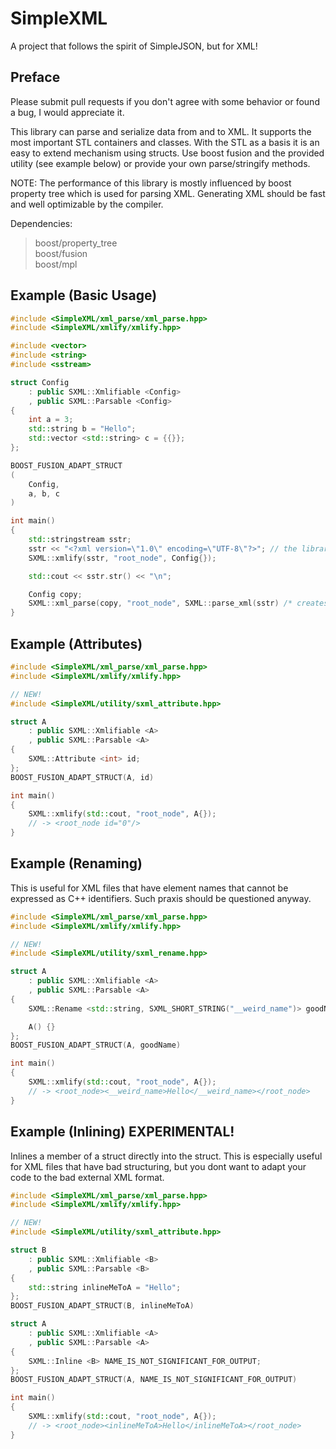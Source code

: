 # SimpleXML
A project that follows the spirit of SimpleJSON, but for XML!

## Preface
Please submit pull requests if you don't agree with some behavior or found a bug, I would appreciate it.

This library can parse and serialize data from and to XML. It supports the most important STL containers and classes.
With the STL as a basis it is an easy to extend mechanism using structs. Use boost fusion and the provided utility
(see example below) or provide your own parse/stringify methods.

NOTE: The performance of this library is mostly influenced by boost property tree which is used for parsing XML.
Generating XML should be fast and well optimizable by the compiler.

Dependencies:
> boost/property_tree <br>
> boost/fusion <br>
> boost/mpl <br>

## Example (Basic Usage)
```C++
#include <SimpleXML/xml_parse/xml_parse.hpp>
#include <SimpleXML/xmlify/xmlify.hpp>

#include <vector>
#include <string>
#include <sstream>

struct Config
	: public SXML::Xmlifiable <Config>
	, public SXML::Parsable <Config>
{
	int a = 3;
	std::string b = "Hello";
	std::vector <std::string> c = {{}};
};

BOOST_FUSION_ADAPT_STRUCT
(
    Config,
    a, b, c
)

int main()
{
    std::stringstream sstr;
    sstr << "<?xml version=\"1.0\" encoding=\"UTF-8\"?>"; // the library does not do this automatically, by choice.
    SXML::xmlify(sstr, "root_node", Config{});

    std::cout << sstr.str() << "\n";

    Config copy;
    SXML::xml_parse(copy, "root_node", SXML::parse_xml(sstr) /* creates boost property tree */);
}

```

## Example (Attributes)
```C++
#include <SimpleXML/xml_parse/xml_parse.hpp>
#include <SimpleXML/xmlify/xmlify.hpp>

// NEW!
#include <SimpleXML/utility/sxml_attribute.hpp>

struct A
	: public SXML::Xmlifiable <A>
	, public SXML::Parsable <A>
{
    SXML::Attribute <int> id;
};
BOOST_FUSION_ADAPT_STRUCT(A, id)

int main()
{
    SXML::xmlify(std::cout, "root_node", A{});
    // -> <root_node id="0"/>
}
``` 

## Example (Renaming)
This is useful for XML files that have element names that cannot be expressed as C++ identifiers.
Such praxis should be questioned anyway.
```C++
#include <SimpleXML/xml_parse/xml_parse.hpp>
#include <SimpleXML/xmlify/xmlify.hpp>

// NEW!
#include <SimpleXML/utility/sxml_rename.hpp>

struct A
	: public SXML::Xmlifiable <A>
	, public SXML::Parsable <A>
{
    SXML::Rename <std::string, SXML_SHORT_STRING("__weird_name")> goodName{"Hello"};

    A() {}
};
BOOST_FUSION_ADAPT_STRUCT(A, goodName)

int main()
{
    SXML::xmlify(std::cout, "root_node", A{});
    // -> <root_node><__weird_name>Hello</__weird_name></root_node>
}

```

## Example (Inlining) EXPERIMENTAL!
Inlines a member of a struct directly into the struct.
This is especially useful for XML files that have bad structuring, but you dont want to adapt your code to the bad external XML format.
```C++
#include <SimpleXML/xml_parse/xml_parse.hpp>
#include <SimpleXML/xmlify/xmlify.hpp>

// NEW!
#include <SimpleXML/utility/sxml_attribute.hpp>

struct B
	: public SXML::Xmlifiable <B>
	, public SXML::Parsable <B>
{
    std::string inlineMeToA = "Hello";
};
BOOST_FUSION_ADAPT_STRUCT(B, inlineMeToA)

struct A
	: public SXML::Xmlifiable <A>
	, public SXML::Parsable <A>
{
    SXML::Inline <B> NAME_IS_NOT_SIGNIFICANT_FOR_OUTPUT;
};
BOOST_FUSION_ADAPT_STRUCT(A, NAME_IS_NOT_SIGNIFICANT_FOR_OUTPUT)

int main()
{
    SXML::xmlify(std::cout, "root_node", A{});
    // -> <root_node><inlineMeToA>Hello</inlineMeToA></root_node>
}
```
